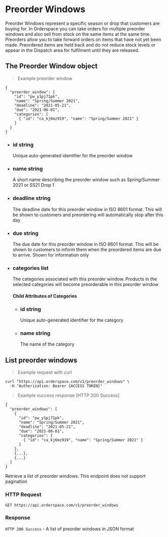 # Preorder Windows

Preorder Windows represent a specific season or drop that customers are buying for. In Orderspace you can take orders for multiple preorder windows and also sell from stock on the same items at the same time. Preorders allow you to take forward orders on items that have not yet been made. Preordered items are held back and do not reduce stock levels or appear in the Dispatch area for fulfilment until they are released.

## The Preorder Window object

> Example preorder window

```json-doc
{
  "preorder_window": {
    "id": "pw_y1pj71pk",
    "name": "Spring/Summer 2021",
    "deadline": "2021-05-21",
    "due": "2021-06-01",
    "categories": [
      { "id": "ca_kj6mz919", "name": "Spring/Summer 2021" }
    ]
  }
}
```

<ul class="attributes">
  <li>
    <h3><span class="name">id</span> <span class="type">string</span></h3>
    <div class="description">Unique auto-generated identifier for the preorder window</div>
  </li>
  <li>
    <h3><span class="name">name</span> <span class="type">string</span></h3>
    <div class="description">A short name describing the preorder window such as Spring/Summer 2021 or SS21 Drop 1<div>
  </li>
  <li>
    <h3><span class="name">deadline</span> <span class="type">string</span></h3>
    <div class="description">The deadline date for this preorder window in ISO 8601 format. This will be shown to customers and preordering will automatically stop after this day</div>
  </li>
  <li>
    <h3><span class="name">due</span> <span class="type">string</span></h3>
    <div class="description">The due date for this preorder window in ISO 8601 format. This will be shown to customers to inform them when the preordered items are due to arrive. Shown for information only</div>
  </li>
  <li>
    <h3><span class="name">categories</span> <span class="type li">list</span></h3>
    <div class="description">
      The categories associated with this preorder window. Products in the selected categories will become preorderable in this preorder window
      <div class="child-attributes">
        <h4>Child Attributes of Categories</h4>
        <ul>
          <li>
            <h3><span class="name">id</span> <span class="type">string</span></h3>
            <div class="description">Unique auto-generated identifier for the category</div>
          </li>
          <li>
            <h3><span class="name">name</span> <span class="type">string</span></h3>
            <div class="description">The name of the category</div>
          </li>
        </ul>
      </div>
    </div>
  </li>
</ul>

## List preorder windows

> Example request with curl

```shell
curl "https://api.orderspace.com/v1/preorder_windows" \
  -H "Authorization: Bearer {ACCESS TOKEN}"
```

> Example success response [HTTP 200 Success]

```json-doc
{
  "preorder_windows": [
    {
      "id": "pw_y1pj71pk",
      "name": "Spring/Summer 2021",
      "deadline": "2021-05-21",
      "due": "2021-06-01",
      "categories": [
        { "id": "ca_kj6mz919", "name": "Spring/Summer 2021" }
      ]
    },
    {...},
    {...}
  ]
}
```

Retrieve a list of preorder windows. This endpoint does not support pagination

### HTTP Request

`GET https://api.orderspace.com/v1/preorder_windows`


### Response

`HTTP 200 Success` - A list of preorder windows in JSON format
